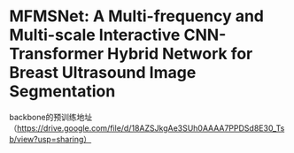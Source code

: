 # MFMSNet: A Multi-frequency and Multi-scale Interactive CNN-Transformer Hybrid Network for Breast Ultrasound Image Segmentation
backbone的预训练地址（https://drive.google.com/file/d/18AZSJkgAe3SUh0AAAA7PPDSd8E30_Tsb/view?usp=sharing）
